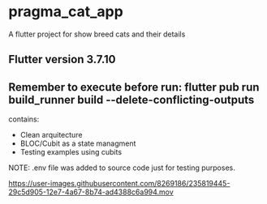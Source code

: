 # pragma_cat_app

A flutter project for show breed cats and their details 

## Flutter version  3.7.10 
## Remember to execute before run: flutter pub run build_runner build --delete-conflicting-outputs

contains:

- Clean arquitecture 
- BLOC/Cubit as a state managment 
- Testing examples using cubits 

NOTE: .env file was added to source code just for testing purposes.

https://user-images.githubusercontent.com/8269186/235819445-29c5d905-12e7-4a67-8b74-ad4388c6a994.mov

